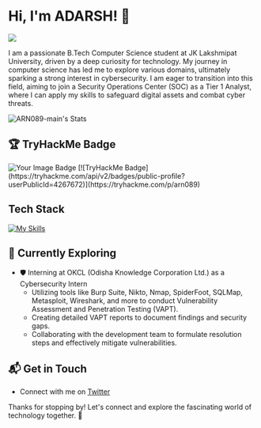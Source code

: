 # Hi, I'm ADARSH! 👋
<a href="https://www.linkedin.com/in/adarshranjannayak/"><img src="https://img.shields.io/badge/-LinkedIn-0072b1?&style=for-the-badge&logo=linkedin&logoColor=white" /></a>

I am a passionate B.Tech Computer Science student at JK Lakshmipat University, driven by a deep curiosity for technology. My journey in computer science has led me to explore various domains, ultimately sparking a strong interest in cybersecurity. I am eager to transition into this field, aiming to join a Security Operations Center (SOC) as a Tier 1 Analyst, where I can apply my skills to safeguard digital assets and combat cyber threats.

![ARN089-main's Stats](https://github-readme-stats.vercel.app/api?username=ARN089-main&theme=vue-dark&show_icons=true&hide_border=true&count_private=true)

## 🏆 TryHackMe Badge


<img src="https://tryhackme-badges.s3.amazonaws.com/arn089.png" alt="Your Image Badge" />
[![TryHackMe Badge](https://tryhackme.com/api/v2/badges/public-profile?userPublicId=4267672)](https://tryhackme.com/p/arn089)



## Tech Stack
[![My Skills](https://skillicons.dev/icons?i=js,html,css,docker,bash,git,github,ai,kali,linux,php,sublime,ubuntu)](https://skillicons.dev)

## 🌱 Currently Exploring

- 🛡️ Interning at OKCL (Odisha Knowledge Corporation Ltd.) as a Cybersecurity Intern
  - Utilizing tools like Burp Suite, Nikto, Nmap, SpiderFoot, SQLMap, Metasploit, Wireshark, and more to conduct Vulnerability Assessment and Penetration Testing (VAPT).
  - Creating detailed VAPT reports to document findings and security gaps.
  - Collaborating with the development team to formulate resolution steps and effectively mitigate vulnerabilities.



## 📬 Get in Touch

- Connect with me on [Twitter](https://x.com/ARN089_)

Thanks for stopping by! Let's connect and explore the fascinating world of technology together. 🚀



